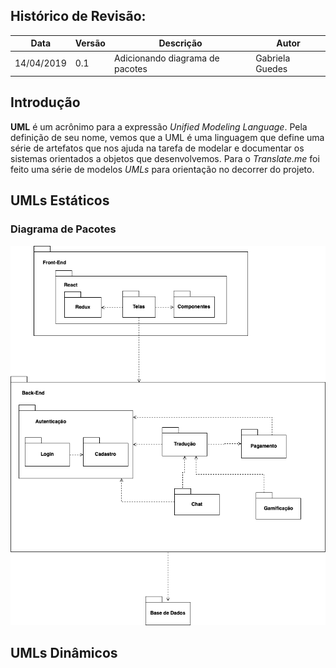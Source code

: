 ## Histórico de Revisão:
| Data | Versão | Descrição | Autor |
|---|---|---|---|
| 14/04/2019 | 0.1 | Adicionando diagrama de pacotes | Gabriela Guedes|

## Introdução

**UML** é um acrônimo para a expressão *Unified Modeling Language*. Pela definição de seu nome, vemos que a UML é uma linguagem que define uma série de artefatos que nos ajuda na tarefa de modelar e documentar os sistemas orientados a objetos que desenvolvemos. Para o *Translate.me* foi feito uma série de modelos *UMLs* para orientação no decorrer do projeto.

## UMLs Estáticos

### Diagrama de Pacotes
![](../assets/uml/uml_pacotes.png)

## UMLs Dinâmicos